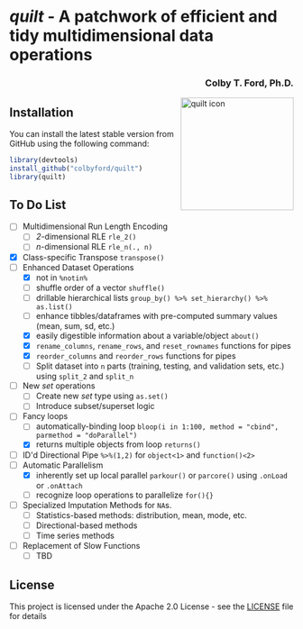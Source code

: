 
# *quilt* - A patchwork of efficient and tidy multidimensional data operations
<h3 align = "right">Colby T. Ford, Ph.D.</h3>
<img align="right" src="https://raw.githubusercontent.com/colbyford/quilt/master/img/quilt_hex.png" alt="quilt icon" width="200">

## Installation

You can install the latest stable version from GitHub using the following command:
```r
library(devtools)
install_github("colbyford/quilt")
library(quilt)
```

## To Do List

- [ ] Multidimensional Run Length Encoding
  - [ ] _2_-dimensional RLE `rle_2()`
  - [ ] _n_-dimensional RLE `rle_n(., n)`
- [x] Class-specific Transpose `transpose()`
- [ ] Enhanced Dataset Operations
  - [x] not in `%notin%`
  - [ ] shuffle order of a vector `shuffle()`
  - [ ] drillable hierarchical lists `group_by() %>% set_hierarchy() %>% as.list()`
  - [ ] enhance tibbles/dataframes with pre-computed summary values (mean, sum, sd, etc.)
  - [x] easily digestible information about a variable/object `about()`
  - [x] `rename_columns`, `rename_rows`, and `reset_rownames` functions for pipes
  - [x] `reorder_columns` and `reorder_rows` functions for pipes
  - [ ] Split dataset into `n` parts (training, testing, and validation sets, etc.) using `split_2` and `split_n`
- [ ] New _set_ operations
  - [ ] Create new _set_ type using `as.set()`
  - [ ] Introduce subset/superset logic
- [ ] Fancy loops
  - [ ] automatically-binding loop `bloop(i in 1:100, method = "cbind", parmethod = "doParallel")`
  - [x] returns multiple objects from loop `returns()`
- [ ] ID'd Directional Pipe `%>%(1,2)` for `object<1>` and `function()<2>`
- [ ] Automatic Parallelism
  - [x] inherently set up local parallel `parkour()` or `parcore()` using `.onLoad` or `.onAttach`
  - [ ] recognize loop operations to parallelize `for(){}`
- [ ] Specialized Imputation Methods for `NA`s.
  - [ ] Statistics-based methods: distribution, mean, mode, etc.
  - [ ] Directional-based methods
  - [ ] Time series methods
- [ ] Replacement of Slow Functions
  - [ ] TBD

## License

This project is licensed under the Apache 2.0 License - see the [LICENSE](LICENSE) file for details
